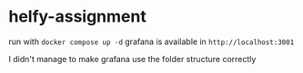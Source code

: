 # helfy-assignment

run with `docker compose up -d`
grafana is available in `http://localhost:3001`

I didn't manage to make grafana use the folder structure correctly
